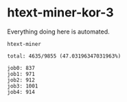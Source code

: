 # htext-miner-kor-3

Everything doing here is automated.

```
htext-miner

total: 4635/9855 (47.03196347031963%)

job0: 837
job1: 971
job2: 912
job3: 1001
job4: 914
```